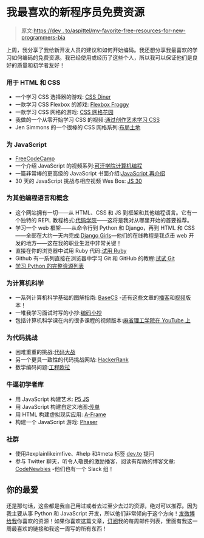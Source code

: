 # 我最喜欢的新程序员免费资源

> 原文:[https://dev . to/aspittel/my-favorite-free-resources-for-new-programmers-bia](https://dev.to/aspittel/my-favorite-free-resources-for-new-programmers-bia)

上周，我分享了我给新开发人员的建议和如何开始编码。我还想分享我最喜欢的学习如何编码的免费资源。我已经使用或经历了这些个人，所以我可以保证他们是良好的质量和初学者友好！

### [](#for-html-and-css)用于 HTML 和 CSS

*   一个学习 CSS 选择器的游戏: [CSS Diner](https://flukeout.github.io/)
*   一款学习 CSS Flexbox 的游戏: [Flexbox Froggy](https://flexboxfroggy.com/)
*   一款学习 CSS 网格的游戏: [CSS 网格花园](https://cssgridgarden.com/)
*   我做的一个从零开始学习 CSS 的视频:[通过创作艺术学习 CSS](https://dev.to/aspittel/learning-css-through-creating-art-54c0)
*   Jen Simmons 的一个很棒的 CSS 网格系列:[布局土地](https://www.youtube.com/channel/UC7TizprGknbDalbHplROtag)

### [](#for-javascript)为 JavaScript

*   [FreeCodeCamp](https://learn.freecodecamp.org/)
*   一个介绍 JavaScript 的视频系列:[可汗学院计算机编程](https://www.khanacademy.org/computing/computer-programming)
*   一篇非常棒的更高级的 JavaScript 书面介绍:[JavaScript 再介绍](https://developer.mozilla.org/en-US/docs/Web/JavaScript/A_re-introduction_to_JavaScript)
*   30 天的 JavaScript 挑战与相应视频 Wes Bos: [JS 30](https://javascript30.com/)

### [](#for-other-programming-languages-and-concepts)为其他编程语言和概念

*   这个网站拥有一切——从 HTML、CSS 和 JS 到框架和其他编程语言。它有一个独特的 REPL 教程格式:[代码学院](https://www.codecademy.com/)——这将是我对从哪里开始的首要推荐。
*   学习一个 web 框架——从命令行到 Python 和 Django，再到 HTML 和 CSS——全部在大约一天内完成:[Django Girls](https://tutorial.djangogirls.org/en/)—他们的在线教程是我点击 web 开发的地方——这在我的职业生涯中非常关键！
*   直接在你的浏览器中试用 Ruby 代码:[试用 Ruby](https://ruby.github.io/TryRuby/)
*   Github 有一系列直接在浏览器中学习 Git 和 GitHub 的教程:[试试 Git](http://try.github.io/)
*   [学习 Python 的完整资源列表](https://dev.to/jessicagarson/resources-for-learning-python-hd6)

### [](#for-computer-science)为计算机科学

*   一系列计算机科学基础的图解指南: [BaseCS](https://medium.com/basecs) -还有这些文章的[播客](https://www.codenewbie.org/basecs)和[视频](https://dev.to/vaidehijoshi)版本！
*   一堆我学习面试时写的小抄:[编码小抄](https://github.com/aspittel/coding-cheat-sheets)
*   包括计算机科学课在内的很多课程的视频版本:[麻省理工学院在 YouTube 上](https://www.youtube.com/user/MIT)

### [](#for-code-challenges)为代码挑战

*   困难重重的挑战:[代码大战](https://www.codewars.com/)
*   另一个更具一致性的代码挑战网站: [HackerRank](https://www.hackerrank.com/)
*   数学编码问题:[工程欧拉](https://projecteuler.net/)

### [](#awesome-beginner-libraries)牛逼初学者库

*   用 JavaScript 构建艺术: [P5 JS](https://p5js.org/)
*   用 JavaScript 构建自定义地图:[传单](https://leafletjs.com/)
*   用 HTML 构建虚拟现实应用: [A-Frame](https://aframe.io/)
*   构建一个 JavaScript 游戏: [Phaser](https://phaser.io/)

### [](#communities)社群

*   使用#explainlikeimfive、#help 和#meta 标签 [dev.to](https://dev.to) 提问
*   参与 Twitter 聊天，听令人敬畏的激励播客，阅读有帮助的博客文章: [CodeNewbies](https://twitter.com/CodeNewbies) -他们也有一个 Slack 组！

## [](#your-favorites)你的最爱

还是那句话，这些都是我自己用过或者去过至少去过的资源，绝对可以推荐。因为我主要从事 Python 和 JavaScript 开发，所以他们非常倾向于这个方向！[发微博给我](https://twitter.com/ASpittel)你喜欢的资源！如果你喜欢这篇文章，[订阅](https://mailchi.mp/b4216331e284/zen-of-programming)我的每周邮件列表，里面有我这一周最喜欢的链接和我这一周写的所有东西！